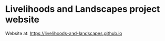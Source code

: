 # Livelihoods and Landscapes project website

Website at: https://livelihoods-and-landscapes.github.io
